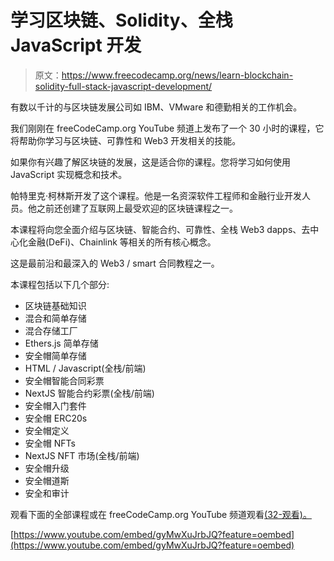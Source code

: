 # 学习区块链、Solidity、全栈 JavaScript 开发

> 原文：<https://www.freecodecamp.org/news/learn-blockchain-solidity-full-stack-javascript-development/>

有数以千计的与区块链发展公司如 IBM、VMware 和德勤相关的工作机会。

我们刚刚在 freeCodeCamp.org YouTube 频道上发布了一个 30 小时的课程，它将帮助你学习与区块链、可靠性和 Web3 开发相关的技能。

如果你有兴趣了解区块链的发展，这是适合你的课程。您将学习如何使用 JavaScript 实现概念和技术。

帕特里克·柯林斯开发了这个课程。他是一名资深软件工程师和金融行业开发人员。他之前还创建了互联网上最受欢迎的区块链课程之一。

本课程将向您全面介绍与区块链、智能合约、可靠性、全栈 Web3 dapps、去中心化金融(DeFi)、Chainlink 等相关的所有核心概念。

这是最前沿和最深入的 Web3 / smart 合同教程之一。

本课程包括以下几个部分:

*   区块链基础知识
*   混合和简单存储
*   混合存储工厂
*   Ethers.js 简单存储
*   安全帽简单存储
*   HTML / Javascript(全栈/前端)
*   安全帽智能合同彩票
*   NextJS 智能合约彩票(全栈/前端)
*   安全帽入门套件
*   安全帽 ERC20s
*   安全帽定义
*   安全帽 NFTs
*   NextJS NFT 市场(全栈/前端)
*   安全帽升级
*   安全帽道斯
*   安全和审计

观看下面的全部课程或在 freeCodeCamp.org YouTube 频道观看[(32-观看)。](https://youtu.be/gyMwXuJrbJQ)

[https://www.youtube.com/embed/gyMwXuJrbJQ?feature=oembed](https://www.youtube.com/embed/gyMwXuJrbJQ?feature=oembed)
